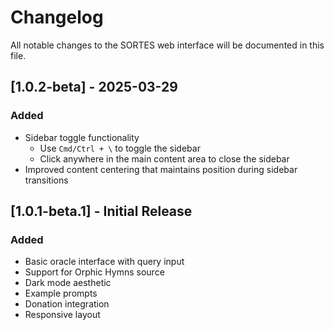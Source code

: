 # Changelog

All notable changes to the SORTES web interface will be documented in this file.

## [1.0.2-beta] - 2025-03-29

### Added
- Sidebar toggle functionality
  - Use `Cmd/Ctrl + \` to toggle the sidebar
  - Click anywhere in the main content area to close the sidebar
- Improved content centering that maintains position during sidebar transitions

## [1.0.1-beta.1] - Initial Release

### Added
- Basic oracle interface with query input
- Support for Orphic Hymns source
- Dark mode aesthetic
- Example prompts
- Donation integration
- Responsive layout 
